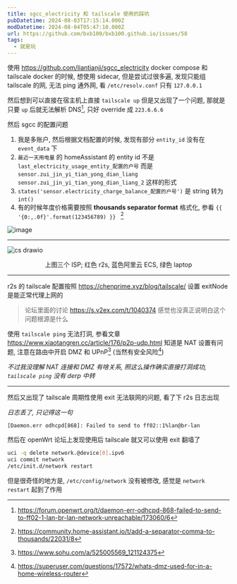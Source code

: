 ```yaml
---
title: sgcc_electricity 和 tailscale 使用的踩坑
pubDatetime: 2024-08-03T17:15:14.000Z
modDatetime: 2024-08-04T05:47:10.000Z
url: https://github.com/bxb100/bxb100.github.io/issues/58
tags:
  - 就是玩
---
```


使用 https://github.com/liantianji/sgcc_electricity docker compose 和 tailscale docker 的时候, 想使用 sidecar, 但是尝试过很多遍, 发现只能组 tailscale 的网, 无法 ping 通外网, 看 `/etc/resolv.conf` 只有 `127.0.0.1`

然后想到可以直接在宿主机上直接 `tailscale up` 但是又出现了一个问题, 那就是只要 `up` 后就无法解析 DNS[^1], 只好 override 成 `223.6.6.6`

然后 sgcc 的配置问题

1. 我是多账户, 然后根据文档配置的时候, 发现有部分 `entity_id` 没有在 `event_data` 下
2. `最近一天用电量` 的 homeAssistant 的 entity id 不是 `last_electricity_usage_entity_配置的户号` 而是 `sensor.zui_jin_yi_tian_yong_dian_liang` `sensor.zui_jin_yi_tian_yong_dian_liang_2` 这样的形式
3. `states('sensor.electricity_charge_balance_配置的户号')` 是 string 转为 `int()`
4. 有的时候年度价格需要按照 **thousands separator format** 格式化, 参看 `{{ '{0:,.0f}'.format(123456789) }} ` [^2]

![image](https://github.com/user-attachments/assets/b8cb133d-430b-4840-9b38-cd4bac0fd92d)

---

<a id='issuecomment-2267200536'></a>
![cs drawio](https://github.com/user-attachments/assets/06abce43-3f2c-43f7-b558-de4f1a68849e)

<p align="center">上图三个 ISP; 红色 r2s, 蓝色阿里云 ECS, 绿色 laptop</p>

---

r2s 的 tailscale 配置按照 https://chenprime.xyz/blog/tailscale/ 设置 exitNode 是能正常代理上网的

> 论坛里面的讨论 https://s.v2ex.com/t/1040374 感觉也没真正说明白这个问题根源是什么

使用 `tailscale ping` 无法打洞, 参看文章 https://www.xiaotangren.cc/article/176/p2p-udp.html 知道是 NAT 设置有问题, 注意在路由中开启 DMZ 和 UPnP[^3] (当然有安全风险[^4])

_不过我没理解 NAT 连接和 DMZ 有啥关系, 照这么操作确实直接打洞成功, `tailscale ping` 没有 derp 中转_

---

<a id='issuecomment-2267353377'></a>
然后又出现了 tailscale 周期性使用 exit 无法联网的问题, 看了下 r2s 日志出现

_日志丢了, 只记得这一句_

```log
[Daemon.err odhcpd[868]: Failed to send to ff02::1%lan@br-lan
```

然后在 openWrt 论坛上发现使用后 tailscale 就又可以使用 exit 翻墙了

```sh
uci -q delete network.@device[0].ipv6
uci commit network
/etc/init.d/network restart
```

但是很奇怪的地方是, `/etc/config/network` 没有被修改, 感觉是 `network restart` 起到了作用

[^1]: https://forum.openwrt.org/t/daemon-err-odhcpd-868-failed-to-send-to-ff02-1-lan-br-lan-network-unreachable/173060/6

[^1]: https://github.com/tailscale/tailscale/issues/5287

[^2]: https://community.home-assistant.io/t/add-a-separator-comma-to-thousands/22031/8

[^3]: https://www.sohu.com/a/525005569_121124375

[^4]: https://superuser.com/questions/17572/whats-dmz-used-for-in-a-home-wireless-router
